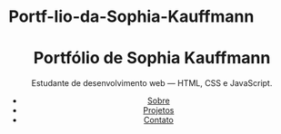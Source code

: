 # Portf-lio-da-Sophia-Kauffmann<!doctype html>
<html lang="pt-BR">
<head>
<meta charset="utf-8">
<meta name="viewport" content="width=device-width, initial-scale=1">
<title>Portfólio de Sophia Kauffmann</title>
<meta name="description" content="Portfólio simples feito em HTML puro.">
</head>
<body>
 <header>

<h1>Portfólio de Sophia Kauffmann</h1>
<p>Estudante de desenvolvimento web — HTML, CSS e JavaScript.</p>
<nav aria-label="Navegação principal">
<ul>
<li><a href="#sobre">Sobre</a></li>
<li><a href="#projetos">Projetos</a></li>
<li><a href="#contato">Contato</a></li>
</ul>
</nav>
</header> 
<!-- Conteúdo vem a seguir -->
</body>
</html>
